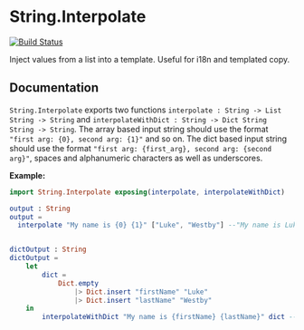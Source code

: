 # String.Interpolate
[![Build Status](https://travis-ci.org/lukewestby/elm-string-interpolate.svg)](https://travis-ci.org/lukewestby/elm-string-interpolate)

Inject values from a list into a template. Useful for i18n and templated copy.

## Documentation

`String.Interpolate` exports two functions `interpolate : String -> List String
-> String` and `interpolateWithDict : String -> Dict String String -> String`. The array based input string should use the format `"first arg: {0}, second
arg: {1}"` and so on. The dict based input string should use the format `"first arg: {first_arg}, second arg: {second arg}"`, spaces and alphanumeric characters
as well as underscores.

**Example:**
```elm
import String.Interpolate exposing(interpolate, interpolateWithDict)

output : String
output =
  interpolate "My name is {0} {1}" ["Luke", "Westby"] --"My name is Luke Westby"


dictOutput : String
dictOutput =
    let
        dict =
            Dict.empty
                |> Dict.insert "firstName" "Luke"
                |> Dict.insert "lastName" "Westby"
    in
        interpolateWithDict "My name is {firstName} {lastName}" dict --"My name is Luke Westby"
```

